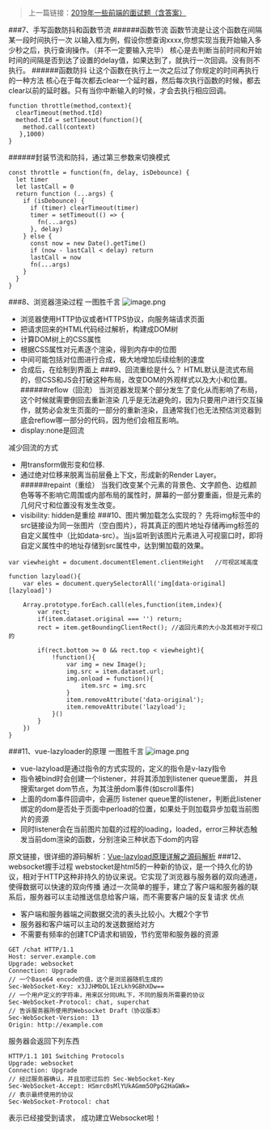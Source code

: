 > 上一篇链接：[2019年一些前端的面试题（含答案）](https://www.jianshu.com/p/b034663019a9)

###7、手写函数防抖和函数节流
######函数节流
函数节流是让这个函数在间隔某一段时间执行一次
以输入框为例，假设你想查询xxxx,你想实现当我开始输入多少秒之后，执行查询操作。（并不一定要输入完毕）
核心是去判断当前时间和开始时间的间隔是否到达了设置的delay值，如果达到了，就执行一次回调。没有则不执行。
######函数防抖
让这个函数在执行上一次之后过了你规定的时间再执行的一种方法
核心在于每次都去clear一个延时器，然后每次执行函数的时候，都去clear以前的延时器。只有当你中断输入的时候，才会去执行相应回调。
```
function throttle(method,context){
  clearTimeout(method.tId)
  method.tId = setTimeout(function(){
    method.call(context) 
   },1000)
}
```
######封装节流和防抖，通过第三参数来切换模式
```
const throttle = function(fn, delay, isDebounce) {
  let timer
  let lastCall = 0
  return function (...args) {
    if (isDebounce) {
      if (timer) clearTimeout(timer)
      timer = setTimeout(() => {
        fn(...args)
      }, delay)
    } else {
      const now = new Date().getTime()
      if (now - lastCall < delay) return
      lastCall = now
      fn(...args)
    }
  }
}
```
###8、浏览器渲染过程
一图胜千言
![image.png](https://upload-images.jianshu.io/upload_images/12877063-ae2c0ce00ca42715.png?imageMogr2/auto-orient/strip%7CimageView2/2/w/1240)
- 浏览器使用HTTP协议或者HTTPS协议，向服务端请求页面
- 把请求回来的HTML代码经过解析，构建成DOM树
- 计算DOM树上的CSS属性
- 根据CSS属性对元素逐个渲染，得到内存中的位图
- 中间可能包括对位图进行合成，极大地增加后续绘制的速度
- 合成后，在绘制到界面上
###9、回流重绘是什么？
HTML默认是流式布局的，但CSS和JS会打破这种布局，改变DOM的外观样式以及大小和位置。
######reflow（回流）
当浏览器发现某个部分发生了变化从而影响了布局，这个时候就需要倒回去重新渲染
几乎是无法避免的，因为只要用户进行交互操作，就势必会发生页面的一部分的重新渲染，且通常我们也无法预估浏览器到底会reflow哪一部分的代码，因为他们会相互影响。
- display:none是回流

减少回流的方式
- 用transform做形变和位移.
- 通过绝对位移来脱离当前层叠上下文，形成新的Render Layer。
######repaint（重绘）
当我们改变某个元素的背景色、文字颜色、边框颜色等等不影响它周围或内部布局的属性时，屏幕的一部分要重画，但是元素的几何尺寸和位置没有发生改变。
- visibility: hidden是重绘
###10、图片懒加载怎么实现的？
先将img标签中的src链接设为同一张图片（空白图片），将其真正的图片地址存储再img标签的自定义属性中（比如data-src）。当js监听到该图片元素进入可视窗口时，即将自定义属性中的地址存储到src属性中，达到懒加载的效果。
```
var viewheight = document.documentElement.clientHeight   //可视区域高度

function lazyload(){
    var eles = document.querySelectorAll('img[data-original][lazyload]')

    Array.prototype.forEach.call(eles,function(item,index){
        var rect;
        if(item.dataset.original === '') return;
        rect = item.getBoundingClientRect(); //返回元素的大小及其相对于视口的

        if(rect.bottom >= 0 && rect.top < viewheight){
            !function(){
                var img = new Image();
                img.src = item.dataset.url;
                img.onload = function(){
                    item.src = img.src
                }
                item.removeAttribute('data-original');
                item.removeAttribute('lazyload');
            }()
        }
    })
}
```
###11、vue-lazyloader的原理
一图胜千言
![image.png](https://upload-images.jianshu.io/upload_images/12877063-fc05da56171b937a.png?imageMogr2/auto-orient/strip%7CimageView2/2/w/1240)
- vue-lazyload是通过指令的方式实现的，定义的指令是v-lazy指令
- 指令被bind时会创建一个listener，并将其添加到listener queue里面， 并且搜索target dom节点，为其注册dom事件(如scroll事件)
- 上面的dom事件回调中，会遍历 listener queue里的listener，判断此listener绑定的dom是否处于页面中perload的位置，如果处于则加载异步加载当前图片的资源
- 同时listener会在当前图片加载的过程的loading，loaded，error三种状态触发当前dom渲染的函数，分别渲染三种状态下dom的内容

原文链接，很详细的源码解析：[Vue-lazyload原理详解之源码解析](https://blog.csdn.net/u010014658/article/details/73477232)
###12、websocket握手过程
webstocket是html5的一种新的协议，是一个持久化的协议，相对于HTTP这种非持久的协议来说。它实现了浏览器与服务器的双向通道，使得数据可以快速的双向传播
通过一次简单的握手，建立了客户端和服务器的联系后，服务器可以主动推送信息给客户端，而不需要客户端的反复请求
优点
- 客户端和服务器端之间数据交流的表头比较小。大概2个字节
- 服务器和客户端可以主动的发送数据给对方
- 不需要有频率的创建TCP请求和销毁，节约宽带和服务器的资源

```
GET /chat HTTP/1.1
Host: server.example.com
Upgrade: websocket
Connection: Upgrade
// 一个Base64 encode的值，这个是浏览器随机生成的
Sec-WebSocket-Key: x3JJHMbDL1EzLkh9GBhXDw==
// 一个用户定义的字符串，用来区分同URL下，不同的服务所需要的协议
Sec-WebSocket-Protocol: chat, superchat
// 告诉服务器所使用的Websocket Draft（协议版本）
Sec-WebSocket-Version: 13
Origin: http://example.com
```
服务器会返回下列东西
```
HTTP/1.1 101 Switching Protocols
Upgrade: websocket
Connection: Upgrade
// 经过服务器确认，并且加密过后的 Sec-WebSocket-Key
Sec-WebSocket-Accept: HSmrc0sMlYUkAGmm5OPpG2HaGWk=
// 表示最终使用的协议
Sec-WebSocket-Protocol: chat
```
表示已经接受到请求， 成功建立Websocket啦！
